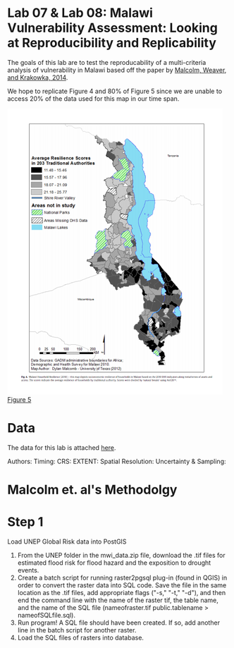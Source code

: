 # Lab 07 & Lab 08: Malawi Vulnerability Assessment: Looking at Reproducibility and Replicability


The goals of this lab are to test the reproducability of a multi-criteria analysis of vulnerability in Malawi based off the paper by [Malcolm, Weaver, and Krakowka, 2014](VulnerabilityMalcolm.pdf).

We hope to replicate Figure 4 and 80% of Figure 5 since we are unable to access 20% of the data used for this map in our time span. 


![Figure 4](Figure4.png)[Figure 5](Figure5.png)

# Data
The data for this lab is attached [here](mwi_data.zip).

Authors:
Timing:
CRS:
EXTENT:
Spatial Resolution:
Uncertainty & Sampling:

# Malcolm et. al's Methodolgy

# Step 1

Load UNEP Global Risk data into PostGIS
1. From the UNEP folder in the mwi_data.zip file, download the .tif files for estimated flood risk for flood hazard and the exposition to drought events.
2. Create a batch script for running raster2pgsql plug-in (found in QGIS) in order to convert the raster data into SQL code. Save the file in the same location as the .tif files, add appropriate flags ("-s," "-t," "-d"), and then end the command line with the name of the raster tif, the table name, and the name of the SQL file (nameofraster.tif public.tablename > nameofSQLfile.sql).
3. Run program! A SQL file should have been created. If so, add another line in the batch script for another raster. 
4. Load the SQL files of rasters into database.  












